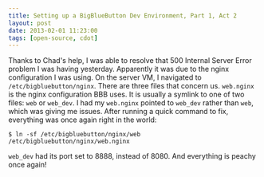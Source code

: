 ```yaml
---
title: Setting up a BigBlueButton Dev Environment, Part 1, Act 2
layout: post
date: 2013-02-01 11:23:00
tags: [open-source, cdot]
---
```

Thanks to Chad's help, I was able to resolve that 500 Internal Server Error problem
I was having yesterday. Apparently it was due to the nginx configuration I was using.
On the server VM, I navigated to `/etc/bigbluebutton/nginx`. There are three files
that concern us. `web.nginx` is the nginx configuration BBB uses. It is usually a
symlink to one of two files: `web` or `web_dev`. I had my `web.nginx` pointed to
`web_dev` rather than `web`, which was giving me issues. After running a quick command
to fix, everything was once again right in the world:

`$ ln -sf /etc/bigbluebutton/nginx/web /etc/bigbluebutton/nginx/web.nginx`

`web_dev` had its port set to 8888, instead of 8080. And everything is peachy once again!
